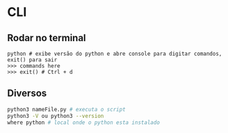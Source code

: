 # CLI

## Rodar no terminal

~~~shell
python # exibe versão do python e abre console para digitar comandos, exit() para sair
>>> commands here
>>> exit() # Ctrl + d
~~~

## Diversos

~~~bash
python3 nameFile.py # executa o script
python3 -V ou python3 --version
where python # local onde o python esta instalado
~~~
